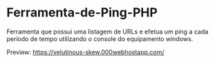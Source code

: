 # Ferramenta-de-Ping-PHP
Ferramenta que possui uma listagem de URLs e efetua um ping a cada período de tempo utilizando o console do equipamento windows.

Preview:
https://velutinous-skew.000webhostapp.com/
